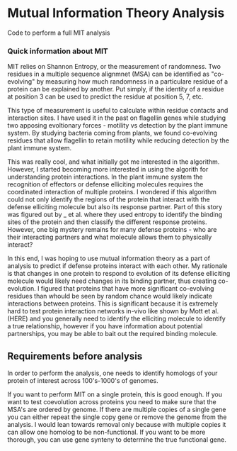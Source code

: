 # Mutual Information Theory Analysis
Code to perform a full MIT analysis


### Quick information about MIT
MIT relies on Shannon Entropy, or the measurement of randomness. Two residues in a multiple sequence alignmnet (MSA) can be identified as "co-evolving" by measuring how much randomness in a particulare residue of a protein can be explained by another. Put simply, if the identity of a residue at position 3 can be used to predict the residue at position 5, 7, etc. 

This type of measurement is useful to calculate within residue contacts and interaction sites. I have used it in the past on flagellin genes while studying two apposing evoltionary forces - motility vs detection by the plant immune system. By studying bacteria coming from plants, we found co-evolving residues that allow flagellin to retain motility while reducing detection by the plant immune system. 

This was really cool, and what initially got me interested in the algorithm. However, I started becoming more interested in using the algorith for understanding protein interactions. In the plant immune system the recognition of effectors or defense elliciting molecules requires the coordinated interaction of multiple proteins. I wondered if this algorithm could not only identify the regions of the protein that interact with the defense elliciting molecule but also its response partner. Part of this story was figured out by _ et al. where they used entropy to identify the binding sites of the protein and then classify the different response proteins. However, one big mystery remains for many defense proteins - who are their interacting partners and what molecule allows them to physically interact?

In this end, I was hoping to use mutual information theory as a part of analysis to predict if defense proteins interact with each other. My rationale is that changes in one protein to respond to evolution of its defense elliciting molecule would likely need changes in its binding partner, thus creating co-evolution. I figured that proteins that have more significant co-evolving residues than whould be seen by random chance would likely indicate interactions between proteins. This is significant because it is extremely hard to test protein interaction networks in-vivo like shown by Mott et al. (HERE) and you generally need to identify the elliciting molecule to identify a true relationship, however if you have information about potential partnerships, you may be able to bait out the required binding molecule.

## Requirements before analysis
In order to perform the analysis, one needs to identify homologs of your protein of interest across 100's-1000's of genomes. 

If you want to perform MIT on a single protein, this is good enough. If you want to test coevolution across proteins you need to make sure that the MSA's are ordered by genome. If there are multiple copies of a single gene you can either repeat the single copy gene or remove the genome from the analysis. I would lean towards removal only because with multiple copies it can allow one homolog to be non-functional. If you want to be more thorough, you can use gene synteny to determine the true functional gene. 
